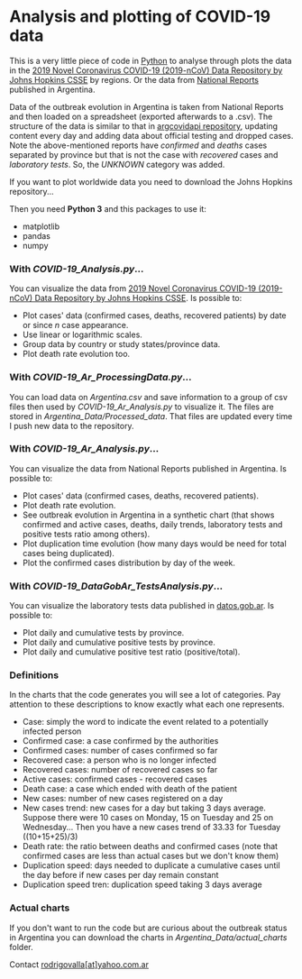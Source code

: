 # Analysis and plotting of COVID-19 data

This is a very little piece of code in [Python](https://www.python.org) to analyse through plots
the data in the [2019 Novel Coronavirus COVID-19 (2019-nCoV) Data Repository by Johns
Hopkins CSSE](https://github.com/CSSEGISandData/COVID-19) by regions. Or the data from [National
Reports](https://www.argentina.gob.ar/coronavirus/informe-diario) published in Argentina.

Data of the outbreak evolution in Argentina is taken from National Reports and then loaded on 
a spreadsheet (exported afterwards to a .csv). The structure of the data is similar to that
in [argcovidapi repository](https://github.com/mariano22/argcovidapi), updating content every
day and adding data about official testing and dropped cases. Note the above-mentioned reports have *confirmed*
and *deaths* cases separated by province but that is not the case with *recovered* cases and
*laboratory tests*. So, the *UNKNOWN* category was added.

If you want to plot worldwide data you need to download the Johns Hopkins repository...</br>

Then you need **Python 3** and this packages to use it:
- matplotlib
- pandas
- numpy

### With *COVID-19_Analysis.py*...
You can visualize the data from [2019 Novel Coronavirus COVID-19 (2019-nCoV) Data Repository by Johns
Hopkins CSSE](https://github.com/CSSEGISandData/COVID-19). Is possible to:
- Plot cases' data (confirmed cases, deaths, recovered patients) by date or
since _n_ case appearance.
- Use linear or logarithmic scales.
- Group data by country or study states/province data.
- Plot death rate evolution too.

### With *COVID-19_Ar_ProcessingData.py*...
You can load data on *Argentina.csv* and save information to a group of csv files then used by
*COVID-19_Ar_Analysis.py* to visualize it. The files are stored in *Argentina_Data/Processed_data*. That
files are updated every time I push new data to the repository.

### With *COVID-19_Ar_Analysis.py*...
You can visualize the data from National Reports published in Argentina. Is possible to:
- Plot cases' data (confirmed cases, deaths, recovered patients).
- Plot death rate evolution.
- See outbreak evolution in Argentina in a synthetic chart (that shows confirmed and active cases, deaths,
daily trends, laboratory tests and positive tests ratio among others).
- Plot duplication time evolution (how many days would be need for total cases being duplicated).
- Plot the confirmed cases distribution by day of the week.

### With *COVID-19_DataGobAr_TestsAnalysis.py*...
You can visualize the laboratory tests data published in
[datos.gob.ar](https://datos.gob.ar/dataset/salud-covid-19-determinaciones-registradas-republica-argentina).
Is possible to:
- Plot daily and cumulative tests by province.
- Plot daily and cumulative positive tests by province.
- Plot daily and cumulative positive test ratio (positive/total).

### Definitions
In the charts that the code generates you will see a lot of categories. Pay attention to these descriptions
to know exactly what each one represents.
- Case: simply the word to indicate the event related to a potentially infected person
- Confirmed case: a case confirmed by the authorities
- Confirmed cases: number of cases confirmed so far
- Recovered case: a person who is no longer infected
- Recovered cases: number of recovered cases so far
- Active cases: confirmed cases - recovered cases
- Death case: a case which ended with death of the patient
- New cases: number of new cases registered on a day
- New cases trend: new cases for a day but taking 3 days average. Suppose there were 10 cases on Monday, 15 on
Tuesday and 25 on Wednesday... Then you have a new cases trend of 33.33 for Tuesday ((10+15+25)/3)
- Death rate: the ratio between deaths and confirmed cases (note that confirmed cases are less than actual cases
but we don't know them)
- Duplication speed: days needed to duplicate a cumulative cases until the day before if new cases per day remain constant
- Duplication speed tren: duplication speed taking 3 days average

### Actual charts
If you don't want to run the code but are curious about the outbreak status in Argentina you can download
the charts in *Argentina_Data/actual_charts* folder.
 

Contact [rodrigovalla[at]yahoo.com.ar](mailto:rodrigovalla@yahoo.com.ar)
